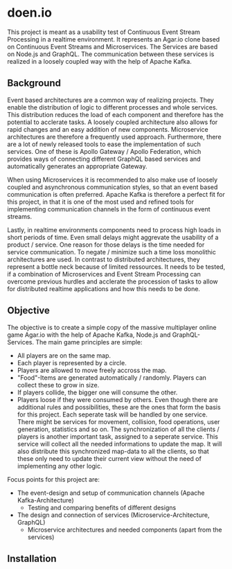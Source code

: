 # doen.io
This project is meant as a usability test of Continuous Event Stream Processing in a realtime environment. It represents an Agar.io clone based on Continuous Event Streams and Microservices. The Services are based on Node.js and GraphQL. The communication between these services is realized in a loosely coupled way with the help of Apache Kafka.

## Background
Event based architectures are a common way of realizing projects. They enable the distribution of logic to different processes and whole services. This distribution reduces the load of each component and therefore has the potential to acclerate tasks. A loosely coupled architecture also allows for rapid changes and an easy addition of new components. Microservice architectures are therefore a frequently used approach. Furthermore, there are a lot of newly released tools to ease the implementation of such services. One of these is Apollo Gateway / Apollo Federation, which provides ways of connecting different GraphQL based services and automatically generates an appropriate Gateway.

When using Microservices it is recommended to also make use of loosely coupled and asynchronous communication styles, so that an event based communication is often preferred. Apache Kafka is therefore a perfect fit for this project, in that it is one of the most used and refined tools for implementing communication channels in the form of continuous event streams.

Lastly, in realtime environments components need to process high loads in short periods of time. Even small delays might aggrevate the usability of a product / service. One reason for those delays is the time needed for service communication. To negate / minimize such a time loss monolithic architectures are used. In contrast to distributed architectures, they represent a bottle neck because of limited ressources. It needs to be tested, if a combination of Microservices and Event Stream Processing can overcome previous hurdles and acclerate the procession of tasks to allow for distributed realtime applications and how this needs to be done.

## Objective
The objective is to create a simple copy of the massive multiplayer online game Agar.io with the help of Apache Kafka, Node.js and GraphQL-Services. The main game principles are simple:
* All players are on the same map.
* Each player is represented by a circle.
* Players are allowed to move freely accross the map.
* "Food"-Items are generated automatically / randomly. Players can collect these to grow in size.
* If players collide, the bigger one will consume the other.
* Players loose if they were consumed by others.
Even though there are additional rules and possibilities, these are the ones that form the basis for this project. Each seperate task will be handled by one service. There might be services for movement, collision, food operations, user generation, statistics and so on. The synchronization of all the clients / players is another important task, assigned to a seperate service. This service will collect all the needed informations to update the map. It will also distribute this synchronized map-data to all the clients, so that these only need to update their current view without the need of implementing any other logic.

Focus points for this project are:
* The event-design and setup of communication channels (Apache Kafka-Architecture)
  * Testing and comparing benefits of different designs
* The design and connection of services (Microservice-Architecture, GraphQL)
  * Microservice architectures and needed components (apart from the services)

## Installation
